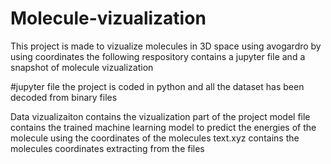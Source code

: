 # Molecule-vizualization
This project is made to vizualize molecules in 3D space using avogardro by using coordinates 
the following respository contains a jupyter file and a snapshot of molecule vizualization

#jupyter file 
the project is coded in python and all the dataset has been decoded from binary files

Data vizualizaiton contains the vizualization part of the project 
model file contains the trained machine learning model to predict the energies of the molecule using the coordinates of the molecules
text.xyz contains the molecules coordinates extracting from the files
